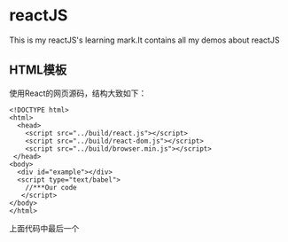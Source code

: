 # reactJS
This is my reactJS's learning mark.It contains all my demos about reactJS
## HTML模板
  使用React的网页源码，结构大致如下：
  ```
  <!DOCTYPE html>
  <html>
    <head>
      <script src="../build/react.js"></script>
      <script src="../build/react-dom.js"></script>
      <script src="../build/browser.min.js"></script>
   </head>
  <body>
    <div id="example"></div>
    <script type="text/babel">
      //***Our code 
     </script>
  </body>
  </html>
```
  上面代码中最后一个<script>标签的type 属性为text/babel.这是因为React独有的JSX语法，跟JavaScript不兼容。<br>
  其次，上面代码一共用了三个库，react.js react-dom.js和Browser.js。他们首先被加载。其中react.js是react的核心库。react-dom.js是提供与DOM相关的功能。Browser.js是将JSX语法转换为JavaScript语法。实际上线的时候，通过 $ babel src --out--dir build来讲src子目录中的js文件进行语法转换，转码后的文件全部放在build子目录。
  
## Index
[1  Render JSX ](跳转网址)<br>
[2  Use JavaScript in JSX ](跳转网址)<br>
[3  Use array in JSX](跳转网址)<br>
[4  Define a component](跳转网址)<br>
[5  this.props.children](跳转网址)<br>
[6  PropTypes](跳转网址)<br>
[7  Finding a DOM node](跳转网址)<br>
[8  this.state](跳转网址)<br>
[9  Form](跳转网址)<br>
[10 Component Lifecycle](跳转网址)<br>
[11 Ajax ](跳转网址)<br>
[12 Display value from a Promise](跳转网址)<br>
[13 Server-side rendering](跳转网址)<br>
 <hr/>
## ReactDOM.render()
  ReactDOM.render()是React的最基本方法，用于将模板转为html语言，并插入指定的DOM节点</br>
  
  ```
  ReactDOM.render(
    <h1>Hello, world!</h1>,
    document.getElementById('example')
  );
  ```
  
